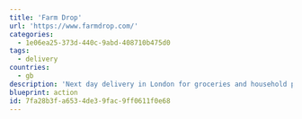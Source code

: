 ```yaml
---
title: 'Farm Drop'
url: 'https://www.farmdrop.com/'
categories:
  - 1e06ea25-373d-440c-9abd-408710b475d0
tags:
  - delivery
countries:
  - gb
description: 'Next day delivery in London for groceries and household products from local and independend producers.'
blueprint: action
id: 7fa28b3f-a653-4de3-9fac-9ff0611f0e68
---
```

